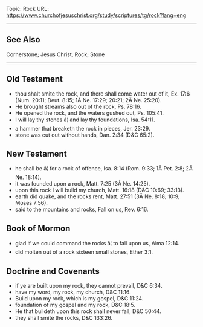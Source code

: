 Topic: Rock
URL: https://www.churchofjesuschrist.org/study/scriptures/tg/rock?lang=eng

---

## See Also

Cornerstone; Jesus Christ, Rock; Stone

---

## Old Testament

- thou shalt smite the rock, and there shall come water out of it, Ex. 17:6 (Num. 20:11; Deut. 8:15; 1Â Ne. 17:29; 20:21; 2Â Ne. 25:20).
- He brought streams also out of the rock, Ps. 78:16.
- He opened the rock, and the waters gushed out, Ps. 105:41.
- I will lay thy stones â¦ and lay thy foundations, Isa. 54:11.
- a hammer that breaketh the rock in pieces, Jer. 23:29.
- stone was cut out without hands, Dan. 2:34 (D&C 65:2).

## New Testament

- he shall be â¦ for a rock of offence, Isa. 8:14 (Rom. 9:33; 1Â Pet. 2:8; 2Â Ne. 18:14).
- it was founded upon a rock, Matt. 7:25 (3Â Ne. 14:25).
- upon this rock I will build my church, Matt. 16:18 (D&C 10:69; 33:13).
- earth did quake, and the rocks rent, Matt. 27:51 (3Â Ne. 8:18; 10:9; Moses 7:56).
- said to the mountains and rocks, Fall on us, Rev. 6:16.

## Book of Mormon

- glad if we could command the rocks â¦ to fall upon us, Alma 12:14.
- did molten out of a rock sixteen small stones, Ether 3:1.

## Doctrine and Covenants

- if ye are built upon my rock, they cannot prevail, D&C 6:34.
- have my word, my rock, my church, D&C 11:16.
- Build upon my rock, which is my gospel, D&C 11:24.
- foundation of my gospel and my rock, D&C 18:5.
- He that buildeth upon this rock shall never fall, D&C 50:44.
- they shall smite the rocks, D&C 133:26.

